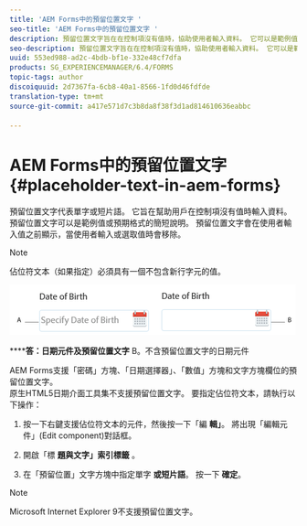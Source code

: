 ```yaml
---
title: 'AEM Forms中的預留位置文字 '
seo-title: 'AEM Forms中的預留位置文字 '
description: 預留位置文字旨在在控制項沒有值時，協助使用者輸入資料。 它可以是範例值或預期格式的簡短說明。
seo-description: 預留位置文字旨在在控制項沒有值時，協助使用者輸入資料。 它可以是範例值或預期格式的簡短說明。
uuid: 553ed988-ad2c-4bdb-bf1e-332e48cf7dfa
products: SG_EXPERIENCEMANAGER/6.4/FORMS
topic-tags: author
discoiquuid: 2d7367fa-6cb8-40a1-8566-1fd0d46fdfde
translation-type: tm+mt
source-git-commit: a417e571d7c3b8da8f38f3d1ad814610636eabbc

---
```



# AEM Forms中的預留位置文字 {#placeholder-text-in-aem-forms}

預留位置文字代表單字或短片語。 它旨在幫助用戶在控制項沒有值時輸入資料。 預留位置文字可以是範例值或預期格式的簡短說明。 預留位置文字會在使用者輸入值之前顯示，當使用者輸入或選取值時會移除。

>[!NOTE]
>
>佔位符文本（如果指定）必須具有一個不包含新行字元的值。

![含有和不含預留位置文字的日期元件](assets/dat-picker-place-holder-text.png)

******答：日期元件及預留位置文字** B。不含預留位置文字的日期元件

AEM Forms支援「密碼」方塊、「日期選擇器」、「數值」方塊和文字方塊欄位的預留位置文字。\
原生HTML5日期介面工具集不支援預留位置文字。 要指定佔位符文本，請執行以下操作：

1. 按一下右鍵支援佔位符文本的元件，然後按一下「編 **輯」**。 將出現「編輯元件」(Edit component)對話框。

1. 開啟「標 **題與文字」索引標籤** 。
1. 在「預留位置」文字方塊中指定單字 **或短片語**。 按一下 **確定**。

>[!NOTE]
>
>Microsoft Internet Explorer 9不支援預留位置文字。

